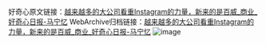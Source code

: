 好奇心原文链接：[越来越多的大公司看重Instagram的力量，新来的是百威_商业_好奇心日报-马宁忆](https://www.qdaily.com/articles/4106.html)
WebArchive归档链接：[越来越多的大公司看重Instagram的力量，新来的是百威_商业_好奇心日报-马宁忆](http://web.archive.org/web/20190623153545/https://www.qdaily.com/articles/4106.html)
![image](http://ww3.sinaimg.cn/large/007d5XDpgy1g3vdxq4l8dj30u038i4qp)